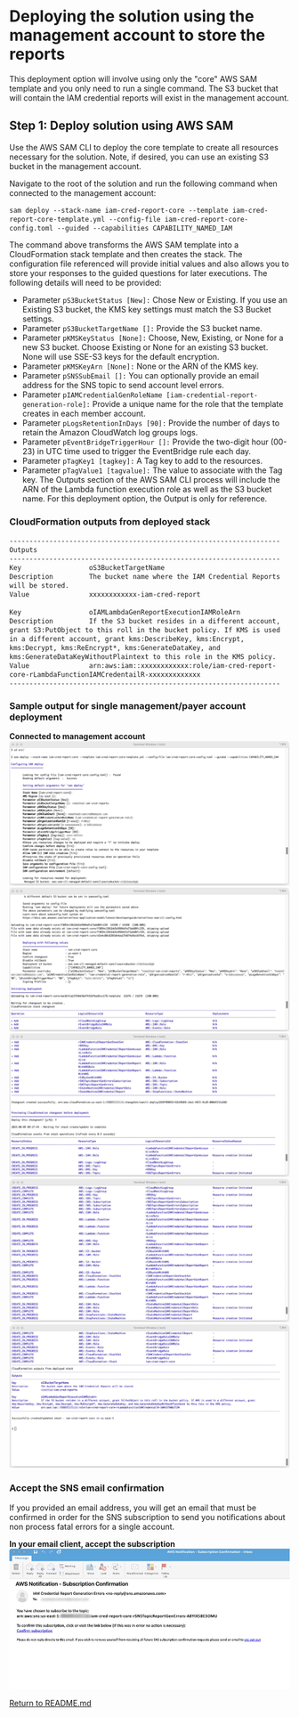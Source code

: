 # Deploying the solution using the management account to store the reports
This deployment option will involve using only the "core" AWS SAM template and you only need to run a single command. The S3 bucket that will contain the IAM credential reports will exist in the management account.

## Step 1: Deploy solution using AWS SAM
Use the AWS SAM CLI to deploy the core template to create all resources necessary for the solution. Note, if desired, you can use an existing S3 bucket in the management account.

Navigate to the root of the solution and run the following command when connected to the management account:
```cd src/
sam deploy --stack-name iam-cred-report-core --template iam-cred-report-core-template.yml --config-file iam-cred-report-core-config.toml --guided --capabilities CAPABILITY_NAMED_IAM
```

The command above transforms the AWS SAM template into a CloudFormation stack template and then creates the stack. The configuration file referenced will provide initial values and also allows you to store your responses to the guided questions for later executions.
The following details will need to be provided:
  - Parameter `pS3BucketStatus [New]:` Chose New or Existing. If you use an Existing S3 bucket, the KMS key settings must match the S3 Bucket settings.
  - Parameter `pS3BucketTargetName []:` Provide the S3 bucket name.
  - Parameter `pKMSKeyStatus [None]:` Choose, New, Existing, or None for a new S3 bucket. Choose Existing or None for an existing S3 bucket. None will use SSE-S3 keys for the default encryption.
  - Parameter `pKMSKeyArn [None]:` None or the ARN of the KMS key.
  - Parameter `pSNSSubEmail []:` You can optionally provide an email address for the SNS topic to send account level errors.
  - Parameter `pIAMCredentialGenRoleName [iam-credential-report-generation-role]:` Provide a unique name for the role that the template creates in each member account.
  - Parameter `pLogsRetentionInDays [90]:` Provide the number of days to retain the Amazon CloudWatch log groups logs.
  - Parameter `pEventBridgeTriggerHour []:` Provide the two-digit hour (00-23) in UTC time used to trigger the EventBridge rule each day.
  - Parameter `pTagKey1 [tagkey]:` A Tag key to add to the resources.
  - Parameter `pTagValue1 [tagvalue]:` The value to associate with the Tag key.
The Outputs section of the AWS SAM CLI process will include the ARN of the Lambda function execution role as well as the S3 bucket name. For this deployment option, the Output is only for reference.


### CloudFormation outputs from deployed stack
```
--------------------------------------------------------------------
Outputs
--------------------------------------------------------------------
Key                 oS3BucketTargetName
Description         The bucket name where the IAM Credential Reports will be stored.
Value               xxxxxxxxxxxx-iam-cred-report

Key                 oIAMLambdaGenReportExecutionIAMRoleArn
Description         If the S3 bucket resides in a different account, grant S3:PutObject to this roll in the bucket policy. If KMS is used in a different account, grant kms:DescribeKey, kms:Encrypt, kms:Decrypt, kms:ReEncrypt*, kms:GenerateDataKey, and kms:GenerateDataKeyWithoutPlaintext to this role in the KMS policy.
Value               arn:aws:iam::xxxxxxxxxxxx:role/iam-cred-report-core-rLambdaFunctionIAMCredentailR-xxxxxxxxxxxxx
--------------------------------------------------------------------
```

### Sample output for single management/payer account deployment
**Connected to management account**
![Image](images/example-output-single-account-step1-image1.jpg)
![Image](images/example-output-single-account-step1-image2.jpg)
![Image](images/example-output-single-account-step1-image3.jpg)
![Image](images/example-output-single-account-step1-image4.jpg)
![Image](images/example-output-single-account-step1-image5.jpg)

### Accept the SNS email confirmation
If you provided an email address, you will get an email that must be confirmed in order for the SNS subscription to send you notifications about non process fatal errors for a single account.

**In your email client, accept the subscription**
![Image](images/example-output-sns-confirmation.jpg)

[Return to README.md](https://gitlab.aws.dev/nowathad/iam-credential-report-step-functions-automation/-/tree/main#deployment-option-1-storing-reports-in-management-account)
